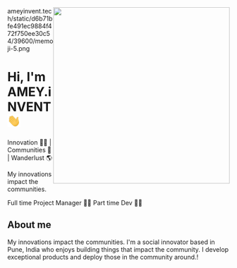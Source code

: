 <img align="right" width="400" height="400" src="">
ameyinvent.tech/static/d6b71bfe491ec9884f472f750ee30c54/39600/memoji-5.png

# Hi, I'm AMEY.iNVENT <img src="https://github.com/ameyinvent/ameyinvent/blob/master/hi.gif" width="30px">

Innovation :man_technologist: | Communities 👾 | Wanderlust :earth_americas:

My innovations impact the communities.

Full time Project Manager :office_worker:
Part time Dev :man_technologist:

## About me 

My innovations impact the communities.
I'm a social innovator based in Pune, India who enjoys building things that impact the community. I develop exceptional products and deploy those in the community around.!

